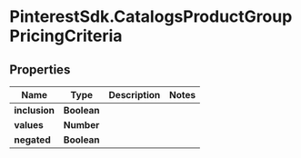 # PinterestSdk.CatalogsProductGroupPricingCriteria

## Properties

Name | Type | Description | Notes
------------ | ------------- | ------------- | -------------
**inclusion** | **Boolean** |  | 
**values** | **Number** |  | 
**negated** | **Boolean** |  | 


